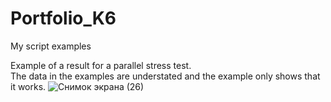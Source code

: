 # Portfolio_K6
My script examples

Example of a result for a parallel stress test.  
The data in the examples are understated and the example only shows that it works.
![Снимок экрана (26)](https://user-images.githubusercontent.com/107138080/197203280-949aa850-186f-4b6e-9633-973337b7313d.png)

